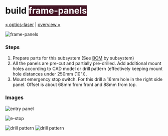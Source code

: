 build <span style="background-color:#431424;color:#ffffff">frame-panels</span>
============================

[&#xAB; optics-laser](build-optics-laser.md) | [overview &#xBB;](assembly.md)

![frame-panels](http://farm8.staticflickr.com/7058/6906452935_b5a2a8dc11_z.jpg)


### Steps

1. Prepare parts for this subsystem (See [BOM](bom.md) by subsystem)
2. All the panels are pre-cut and partially pre-drilled. Add additional mount holes according to CAD model or drill pattern (effectively keeping mount hole distances under 250mm (10")).
4. Mount emergency stop switch. For this drill a 16mm hole in the right side panel. Offset is about 68mm from front and 88mm from top.


### Images

![entry panel](http://farm8.staticflickr.com/7125/7469149902_918332136a_z.jpg)

![e-stop](http://farm8.staticflickr.com/7261/7469232302_9c04bed42c_z.jpg)

![drill pattern](http://farm9.staticflickr.com/8199/8271610628_ddb4493428_b.jpg)
![drill pattern](http://farm9.staticflickr.com/8209/8271610934_71c6a198b8_b.jpg)
